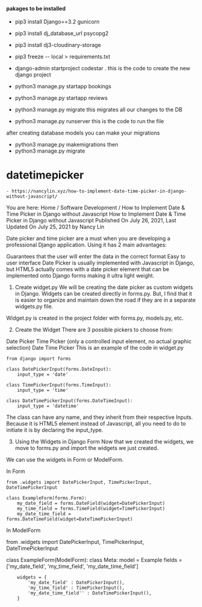 #### __pakages to be installed__
 - pip3 install Django==3.2 gunicorn
 - pip3 install dj_database_url psycopg2
 - pip3 install dj3-cloudinary-storage
 - pip3 freeze -- local > requirements.txt
 - django-admin startproject codestar .  this is the code to create the new django project
 - python3 manage.py startapp bookings
 - python3 manage.py startapp reviews

 - python3 manage.py migrate   this migrates all our changes to the DB

 - python3 manage.py runserver    this is the code to run the file

 after creating database models you can make your migrations
 - python3 manage.py makemigrations
 then 
 - python3 manage.py migrate












# __datetimepicker__


    - https://nancylin.xyz/how-to-implement-date-time-picker-in-django-without-javascript/


You are here: Home / Software Development / How to Implement Date & Time Picker in Django without Javascript
How to Implement Date & Time Picker in Django without Javascript
Published On July 26, 2021, Last Updated On July 25, 2021 by Nancy Lin

Date picker and time picker are a must when you are developing a professional Django application. Using it has 2 main advantages:

Guarantees that the user will enter the data in the correct format
Easy to user interface
Date Picker is usually implemented with Javascript in Django, but HTML5 actually comes with a date picker element that can be implemented onto Django forms making it ultra light weight.

1. Create widget.py
We will be creating the date picker as custom widgets in Django. Widgets can be created directly in forms.py. But, I find that it is easier to organize and maintain down the road if they are in a separate widgets.py file.

Widget.py is created in the project folder with forms.py, models.py, etc.

2. Create the Widget
There are 3 possible pickers to choose from:

Date Picker
Time Picker (only a controlled input element, no actual graphic selection)
Date Time Picker
This is an example of the code in widget.py


    from django import forms

    class DatePickerInput(forms.DateInput):
        input_type = 'date'

    class TimePickerInput(forms.TimeInput):
        input_type = 'time'

    class DateTimePickerInput(forms.DateTimeInput):
        input_type = 'datetime'
The class can have any name, and they inherit from their respective Inputs. Because it is HTML5 element instead of Javascript, all you need to do to initiate it is by declaring the input_type.

3. Using the Widgets in Django Form
Now that we created the widgets, we move to forms.py and import the widgets we just created.

We can use the widgets in Form or ModelForm.

In Form

    from .widgets import DatePickerInput, TimePickerInput, DateTimePickerInput

    class ExampleForm(forms.Form):
        my_date_field = forms.DateField(widget=DatePickerInput)
        my_time_field = forms.TimeField(widget=TimePickerInput)
        my_date_time_field = forms.DateTimeField(widget=DateTimePickerInput)
In ModelForm

from .widgets import DatePickerInput, TimePickerInput, DateTimePickerInput

class ExampleForm(ModelForm):
    class Meta:
        model = Example
        fields = ['my_date_field', 'my_time_field', 'my_date_time_field']

        widgets = {
            'my_date_field' : DatePickerInput(),
            'my_time_field' : TimePickerInput(),
            'my_date_time_field'' : DateTimePickerInput(),
        }

